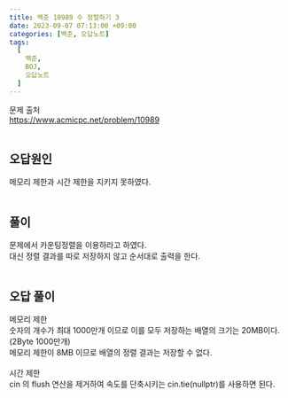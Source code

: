 ```yaml
---
title: 백준 10989 수 정렬하기 3
date: 2023-09-07 07:13:00 +09:00
categories: [백준, 오답노트]
tags:
  [
    백준,
	BOJ,
	오답노트
  ]
---
```


문제 출처<br>
<https://www.acmicpc.net/problem/10989><br>
<br>
## 오답원인
메모리 제한과 시간 제한을 지키지 못하였다.<br>
<br>
## 풀이
문제에서 카운팅정렬을 이용하라고 하였다.<br>
대신 정렬 결과를 따로 저장하지 않고 순서대로 출력을 한다.<br>
<br>
## 오답 풀이
메모리 제한 <br>
숫자의 개수가 최대 1000만개 이므로 이를 모두 저장하는 배열의 크기는 20MB이다.(2Byte 1000만개)<br>
메모리 제한이 8MB 이므로 배열의 정렬 결과는 저장할 수 없다.<br>
<br>
시간 제한<br>
cin 의 flush 연산을 제거하여 속도를 단축시키는 cin.tie(nullptr)를 사용하면 된다.<br>